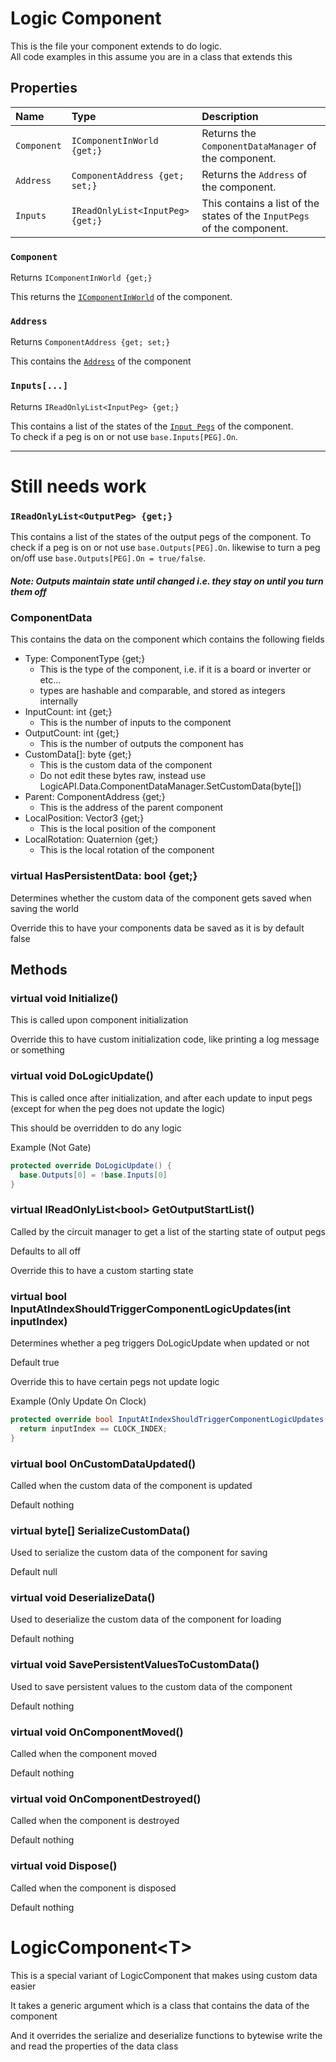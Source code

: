 # Logic Component
This is the file your component extends to do logic.  
All code examples in this assume you are in a class that extends this

## Properties
Name | Type | Description
:-- | :-- | :--
`Component` | `IComponentInWorld {get;}` | Returns the `ComponentDataManager` of the component.
`Address` | `ComponentAddress {get; set;}` | Returns the `Address` of the component.
`Inputs` | `IReadOnlyList<InputPeg> {get;}` | This contains a list of the states of the `InputPegs` of the component.

### `Component`
Returns `IComponentInWorld {get;}`

This returns the [`IComponentInWorld`](CS-ComponentDataManager.md) of the component.

### `Address`
Returns `ComponentAddress {get; set;}`

This contains the [`Address`](CS-ComponentAddress.md) of the component

### `Inputs[...]`
Returns `IReadOnlyList<InputPeg> {get;}`

This contains a list of the states of the [`Input Pegs`](CS-InputPeg.md) of the component.  
To check if a peg is on or not use
`base.Inputs[PEG].On`.

---
# Still needs work


### `IReadOnlyList<OutputPeg> {get;}`
This contains a list of the states of the output pegs of the component. To check if a peg is on or not use `base.Outputs[PEG].On`. likewise to turn a peg on/off use `base.Outputs[PEG].On = true/false`.
##### Note: Outputs maintain state until changed i.e. they stay on until you turn them off

### ComponentData
This contains the data on the component which contains the following fields
- Type: ComponentType {get;}
  - This is the type of the component, i.e. if it is a board or inverter or etc...
  - types are hashable and comparable, and stored as integers internally
- InputCount: int {get;}
  - This is the number of inputs to the component
- OutputCount: int {get;}
  - This is the number of outputs the component has
- CustomData[]: byte {get;}
  - This is the custom data of the component
  - Do not edit these bytes raw, instead use LogicAPI.Data.ComponentDataManager.SetCustomData(byte[])
- Parent: ComponentAddress {get;}
  - This is the address of the parent component
- LocalPosition: Vector3 {get;}
  - This is the local position of the component
- LocalRotation: Quaternion {get;}
  - This is the local rotation of the component
### virtual HasPersistentData: bool {get;}
Determines whether the custom data of the component gets saved when saving the world
  
Override this to have your components data be saved as it is by default false
## Methods
### virtual void Initialize()
This is called upon component initialization

Override this to have custom initialization code, like printing a log message or something
### virtual void DoLogicUpdate()
This is called once after initialization, and after each update to input pegs (except for when the peg does not update the logic)
 
This should be overridden to do any logic

Example (Not Gate)
```cs
protected override DoLogicUpdate() {
  base.Outputs[0] = !base.Inputs[0]
}
```
### virtual IReadOnlyList\<bool\> GetOutputStartList()
Called by the circuit manager to get a list of the starting state of output pegs

Defaults to all off

Override this to have a custom starting state
### virtual bool InputAtIndexShouldTriggerComponentLogicUpdates(int inputIndex)
Determines whether a peg triggers DoLogicUpdate when updated or not
  
Default true

Override this to have certain pegs not update logic

Example (Only Update On Clock)
```cs
protected override bool InputAtIndexShouldTriggerComponentLogicUpdates(int inputIndex) {
  return inputIndex == CLOCK_INDEX;
}
```
### virtual bool OnCustomDataUpdated()
Called when the custom data of the component is updated

Default nothing
### virtual byte[] SerializeCustomData()
Used to serialize the custom data of the component for saving

Default null
### virtual void DeserializeData()
Used to deserialize the custom data of the component for loading
  
Default nothing
### virtual void SavePersistentValuesToCustomData()
Used to save persistent values to the custom data of the component

Default nothing  
### virtual void OnComponentMoved()
Called when the component moved

Default nothing
### virtual void OnComponentDestroyed()
Called when the component is destroyed

Default nothing
### virtual void Dispose()
Called when the component is disposed

Default nothing
# LogicComponent\<T\>
This is a special variant of LogicComponent that makes using custom data easier
  
It takes a generic argument which is a class that contains the data of the component
  
And it overrides the serialize and deserialize functions to bytewise write the and read the properties of the data class
